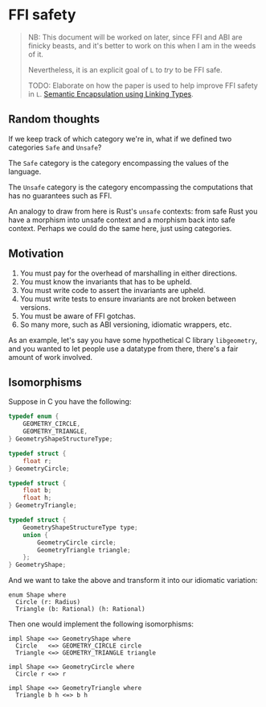 # FFI safety

> NB: This document will be worked on later, since FFI and ABI are finicky beasts, and it's better to work on this when I am in the weeds of it.
>
> Nevertheless, it is an explicit goal of `L` to _try_ to be FFI safe.
>
> TODO: Elaborate on how the paper is used to help improve FFI safety in `L`. [Semantic Encapsulation using Linking Types](https://www.khoury.northeastern.edu/home/amal/papers/lt.pdf).

## Random thoughts

If we keep track of which category we're in, what if we defined two categories `Safe` and `Unsafe`?

The `Safe` category is the category encompassing the values of the language.

The `Unsafe` category is the category encompassing the computations that has no guarantees such as FFI.

An analogy to draw from here is Rust's `unsafe` contexts: from safe Rust you have a morphism into unsafe context and a morphism back into safe context. Perhaps we could do the same here, just using categories.

## Motivation

1. You must pay for the overhead of marshalling in either directions.
2. You must know the invariants that has to be upheld.
3. You must write code to assert the invariants are upheld.
4. You must write tests to ensure invariants are not broken between versions.
5. You must be aware of FFI gotchas.
6. So many more, such as ABI versioning, idiomatic wrappers, etc.

As an example, let's say you have some hypothetical C library `libgeometry`, and you wanted to let people use a datatype from there, there's a fair amount of work involved.

## Isomorphisms

Suppose in C you have the following:

```c
typedef enum {
    GEOMETRY_CIRCLE,
    GEOMETRY_TRIANGLE,
} GeometryShapeStructureType;

typedef struct {
    float r;
} GeometryCircle;

typedef struct {
    float b;
    float h;
} GeometryTriangle;

typedef struct {
    GeometryShapeStructureType type;
    union {
        GeometryCircle circle;
        GeometryTriangle triangle;
    };
} GeometryShape;
```

And we want to take the above and transform it into our idiomatic variation:

```
enum Shape where
  Circle (r: Radius)
  Triangle (b: Rational) (h: Rational)
```

Then one would implement the following isomorphisms:

```
impl Shape <=> GeometryShape where
  Circle   <=> GEOMETRY_CIRCLE circle
  Triangle <=> GEOMETRY_TRIANGLE triangle

impl Shape <=> GeometryCircle where
  Circle r <=> r

impl Shape <=> GeometryTriangle where
  Triangle b h <=> b h
```
